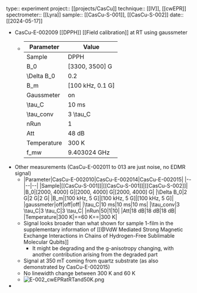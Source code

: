 type:: experiment
project:: [[projects/CasCu]]
technique:: [[IV]], [[cwEPR]]
spectrometer:: [[Lyra]]
sample:: [[CasCu-S-001]], [[CasCu-S-002]]
date:: [[2024-05-17]]

- CasCu-E-002009 [[DPPH]] [[Field calibration]] at RT using gaussmeter
	- |Parameter|Value|
	  |--|--|
	  |Sample|DPPH|
	  |B_0|[3300, 3500] G|
	  |\Delta B_0|0.2|
	  |B_m|[100 kHz, 0.1 G]|
	  |Gaussmeter|on|
	  |\tau_C|10 ms|
	  |\tau_conv|3 \tau_C|
	  |nRun|1|
	  |Att|48 dB|
	  |Temperature|300 K|
	  |f_mw|9.403024 GHz|
- Other measurements (CasCu-E-002011 to 013 are just noise, no EDMR signal)
	- |Parameter|CasCu-E-002010|CasCu-E-002014|CasCu-E-002015|
	  |--|--|--|
	  |Sample|[[CasCu-S-001]]|[[CasCu-S-001]]|[[CasCu-S-002]]|
	  |B_0|[2000, 4000] G|[2000, 4000] G|[2000, 4000] G|
	  |\Delta B_0|2 G|2 G|2 G|
	  |B_m|[100 kHz, 5 G]|[100 kHz, 5 G]|[100 kHz, 5 G]|
	  |gaussmeter|off|off|off|
	  |\tau_C|10 ms|10 ms|10 ms|
	  |\tau_conv|3 \tau_C|3 \tau_C|3 \tau_C|
	  |nRun|50|1|10|
	  |Att|18 dB|18 dB|18 dB|
	  |Temperature|300 K|==60 K==|300 K|
	- Signal looks broader than what shown for sample 1-film in the supplementary information of [[@VdW Mediated Strong Magnetic Exchange Interactions in Chains of Hydrogen-Free Sublimable Molecular Qubits]]
		- It might be degrading and the g-anisotropy changing, with another contribution arising from the degraded part
	- Signal at 350 mT coming from quartz substrate (as also demonstrated by CasCu-E-002015)
	- No linewidth change between 300 K and 60 K
	- ![E-002_cwEPRatRTand50K.png](../assets/E-002_cwEPRatRTand50K_1716903183922_0.png)
-
